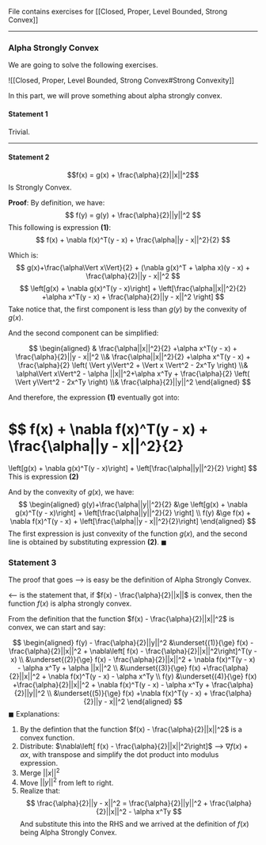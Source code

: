 File contains exercises for [[Closed, Proper, Level Bounded, Strong Convex]]

---

### Alpha Strongly Convex
We are going to solve the following exercises. 

![[Closed, Proper, Level Bounded, Strong Convex#Strong Convexity]]

In this part, we will prove something about alpha strongly convex. 

#### Statement 1
Trivial. 

---
#### Statement 2
$$f(x) = g(x) + \frac{\alpha}{2}||x||^2$$
Is Strongly Convex.

**Proof**:
By definition, we have: 
$$
f(y) = g(y) + \frac{\alpha}{2}||y||^2
$$ 
This following is expression **(1)**: 
$$
f(x) + \nabla f(x)^T(y - x) + \frac{\alpha||y - x||^2}{2}
$$

Which is: 
$$
g(x)+\frac{\alpha\Vert x\Vert}{2} + (\nabla g(x)^T + \alpha x)(y - x) + \frac{\alpha}{2}||y - x||^2
$$
$$
\left[g(x) + \nabla g(x)^T(y - x)\right] + 
\left[\frac{\alpha||x||^2}{2}
+\alpha x^T(y - x) + \frac{\alpha}{2}||y - x||^2
\right]
$$
Take notice that, the first component is less than $g(y)$ by the convexity of $g(x)$. 

And the second component can be simplified: 

$$
\begin{aligned}
	&
	\frac{\alpha||x||^2}{2}
	+\alpha x^T(y - x) + \frac{\alpha}{2}||y - x||^2
	\\&
	\frac{\alpha||x||^2}{2}
	+\alpha x^T(y - x) + \frac{\alpha}{2}
	\left(
		\Vert y\Vert^2 + \Vert x \Vert^2 - 2x^Ty
	\right)
	\\&
	\alpha\Vert x\Vert^2 - \alpha ||x||^2+\alpha x^Ty
	+
	\frac{\alpha}{2}
	\left(
		\Vert y\Vert^2 - 2x^Ty
	\right)
	\\&
	\frac{\alpha}{2}||y||^2
\end{aligned}
$$

And therefore, the expression **(1)** eventually got into: 

$$
f(x) + \nabla f(x)^T(y - x) + \frac{\alpha||y - x||^2}{2}
=
\left[g(x) + \nabla g(x)^T(y - x)\right] + 
\left[\frac{\alpha||y||^2}{2}
\right]
$$
This is expression **(2)**

And by the convexity of $g(x)$, we have: 
$$
\begin{aligned} 
	g(y)+\frac{\alpha||y||^2}{2} &\ge
	\left[g(x) + \nabla g(x)^T(y - x)\right] + 
	\left[\frac{\alpha||y||^2}{2}
	\right]
	\\
	f(y) &\ge f(x) + \nabla f(x)^T(y - x) + \left[\frac{\alpha||y - x||^2}{2}\right]
\end{aligned}
$$
The first expression is just convexity of the function $g(x)$, and the second line is obtained by substituting expression **(2)**. 
$\blacksquare$

### Statement 3
The proof that goes --> is easy be the definition of Alpha Strongly Convex. 

<-- is the statement that, if $f(x) - \frac{\alpha}{2}||x||$ is convex, then the function $f(x)$ is alpha strongly convex. 

From the definition that the function $f(x) - \frac{\alpha}{2}||x||^2$ is convex, we can start and say: 

$$
\begin{aligned}
	f(y) - \frac{\alpha}{2}||y||^2 
	&\underset{(1)}{\ge}
	f(x) - \frac{\alpha}{2}||x||^2
	+ 
	\nabla\left[ f(x) - \frac{\alpha}{2}||x||^2\right]^T(y - x)
	\\
	&\underset{(2)}{\ge}
	f(x) - \frac{\alpha}{2}||x||^2 + \nabla f(x)^T(y - x) - \alpha x^Ty + \alpha ||x||^2
	\\
	&\underset{(3)}{\ge}
	f(x) +\frac{\alpha}{2}||x||^2 + \nabla f(x)^T(y - x) - \alpha x^Ty
	\\ 
	f(y) &\underset{(4)}{\ge}
	f(x) +\frac{\alpha}{2}||x||^2 + \nabla f(x)^T(y - x) - \alpha x^Ty + \frac{\alpha}{2}||y||^2 
	\\
	&\underset{(5)}{\ge}
	f(x) +\nabla f(x)^T(y - x) + \frac{\alpha}{2}||y - x||^2
\end{aligned}
$$
$\blacksquare$
Explanations: 
1. By the defintion that the function $f(x) - \frac{\alpha}{2}||x||^2$ is a convex function. 
2. Distribute: $\nabla\left[ f(x) - \frac{\alpha}{2}||x||^2\right]$ --> $\nabla f(x) + \alpha x$, with transpose and simplify the dot product into modulus expression. 
3. Merge $||x||^2$
4. Move $||y||^2$ from left to right. 
5. Realize that: 
$$
\frac{\alpha}{2}||y - x||^2
=
\frac{\alpha}{2}||y||^2 + \frac{\alpha}{2}||x||^2 - \alpha x^Ty
$$
And substitute this into the RHS and we arrived at the definition of $f(x)$ being Alpha Strongly Convex. 

